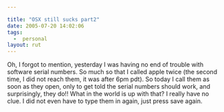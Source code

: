 ```yaml
---

title: "OSX still sucks part2"
date: 2005-07-20 14:02:06
tags:
  -  personal
layout: rut
---
```


<p>Oh, I forgot to mention, yesterday I was having no end of trouble with software serial numbers.  So much so that I called apple twice (the second time, I did not reach them, it was after 6pm pdt). So today I call them as soon as they open, only to get told the serial numbers should work, and surprisingly, they do!! What in the world is up with that?  I really have no clue.  I did not even have to type them in again, just press save again.</p>

